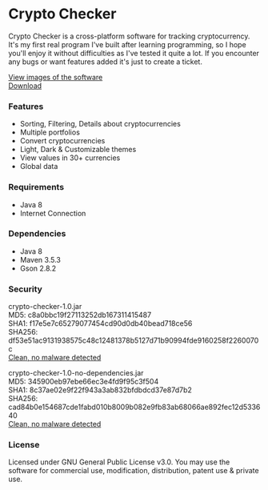 # Crypto Checker
Crypto Checker is a cross-platform software for tracking cryptocurrency. It's my first real program I've built after learning programming, so I hope you'll enjoy it without difficulties as I've tested it quite a lot. If you encounter any bugs or want features added it's just to create a ticket.

[View images of the software](https://imgur.com/a/XpPJs)
<br/>[Download](https://github.com/Johandrex/crypto-checker/releases)

### Features
- Sorting, Filtering, Details about cryptocurrencies
- Multiple portfolios
- Convert cryptocurrencies
- Light, Dark & Customizable themes
- View values in 30+ currencies
- Global data

### Requirements
- Java 8
- Internet Connection

### Dependencies
- Java 8
- Maven 3.5.3
- Gson 2.8.2

### Security
crypto-checker-1.0.jar
<br/>MD5: c8a0bbc19f27113252db167311415487
<br/>SHA1: f17e5e7c65279077454cd90d0db40bead718ce56
<br/>SHA256: df53e51ac9131938575c48c12481378b5127d71b90994fde9160258f2260070c
<br/>[Clean, no malware detected](https://www.virustotal.com/#/file/df53e51ac9131938575c48c12481378b5127d71b90994fde9160258f2260070c/detection)

crypto-checker-1.0-no-dependencies.jar
<br/>MD5: 345900eb97ebe66ec3e4fd9f95c3f504
<br/>SHA1: 8c37ae02e9f22f943a3ab832bfdbdcd37e87d7b2
<br/>SHA256: cad84b0e154687cde1fabd010b8009b082e9fb83ab68066ae892fec12d533640
<br/>[Clean, no malware detected](https://www.virustotal.com/#/file/cad84b0e154687cde1fabd010b8009b082e9fb83ab68066ae892fec12d533640/detection)

### License
Licensed under GNU General Public License v3.0. You may use the software for commercial use, modification, distribution, patent use & private use.
